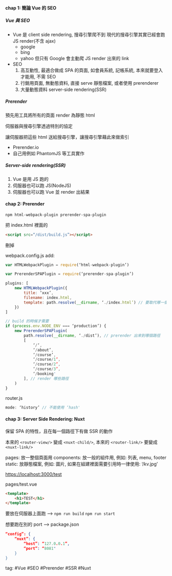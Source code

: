 #### chap 1: 簡論 Vue 的 SEO
##### Vue 與 SEO
- Vue 是 client side rendering, 搜尋引擎爬不到
現代的搜尋引擎其實已經會跑 JS render(不含 ajax)
	-   google
	-   bing 
	-   yahoo
但只有 Google 會主動爬 JS render 出來的 link
- SEO
	1.  高互動性, 最適合做成 SPA 的頁面, 如會員系統, 記帳系統, 本來就要登入才能用, 不需 SEO    
	2.  行銷用頁面, 無動態資料, 直接 serve 靜態檔案, 或者使用 prerenderer
	3.  大量動態資料 server-side rendering(SSR)

##### Prerender
預先用工具將所有的頁面 render 為靜態 html

伺服器與搜尋引擎透過特別的協定

讓伺服器把這些 html 送給搜尋引擎，讓搜尋引擎藉此來做索引
-   Prerender.io
-   自己用例如 PhantomJS 等工具實作

##### Server-side rendering(SSR)
1.  Vue 是用 JS 跑的
2.  伺服器也可以跑 JS(NodeJS)
3.  伺服器也可以跑 Vue 並 render 出結果

#### chap 2: Prerender
```npm html-webpack-plugin prerender-spa-plugin```

把 index.html 裡面的
```html
<script src=“/dist/build.js”></script>
```
刪掉

webpack.config.js
add:
```js
var HTMLWebpackPlugin = require(‘html-webpack-plugin’)

var PrerenderSPAPlugin = require(‘prerender-spa-plugin’)

plugins: [
	new HTMLWebpackPlugin({
		title: ‘xxx’,
		filename: index.html,
		template: path.resolve(__dirname, ‘./index.html’) // 要取代哪一個檔案
	})
]

// build 的時候才需要
if (process.env.NODE_ENV === ‘production’) {
	new PrerenderSPAPlugin(
		path.resolve(__dirname, ‘./dist’), // prerender 出來到哪個路徑
		[
			‘/‘,
			‘/about’,
			‘/course’,
			‘/course/1’,
			‘/course/2’,
			‘/course/3’,
			‘/booking'
		], // render 哪些路徑
	)
}
```
router.js
```js
mode: ‘history’ // 不能使用 ‘hash'
```

#### chap 3: Server Side Rendering: Nuxt
保留 SPA 的特性，且在每一個路徑下有做 SSR 的動作

本來的 ```<router-view/>``` 變成 ```<nuxt-child/>```, 本來的 ```<router-link/>``` 要變成 ```<nuxt-link/>```

pages: 放一整個頁面用
components: 放一般的組件用, 例如: 列表, menu, footer
static: 放靜態檔案, 例如: 圖片, 如果在組建裡面需要引用時一律使用: ‘/kv.jpg’ 

[https://localhost:3000/test](https://localhost:3000/test)

pages/test.vue
```html
<template>
	<h1>TEST</h1>
</template>
```
要放在伺服器上面跑 —>
```npm run build```
```npm run start```

想要跑在別的 port —>
package.json
```json
“config”: {
	“nuxt”: {
		“host”: “127.0.0.1”,
		“port”: “8081"
	}
}
```

tag: #Vue #SEO #Prerender #SSR #Nuxt
